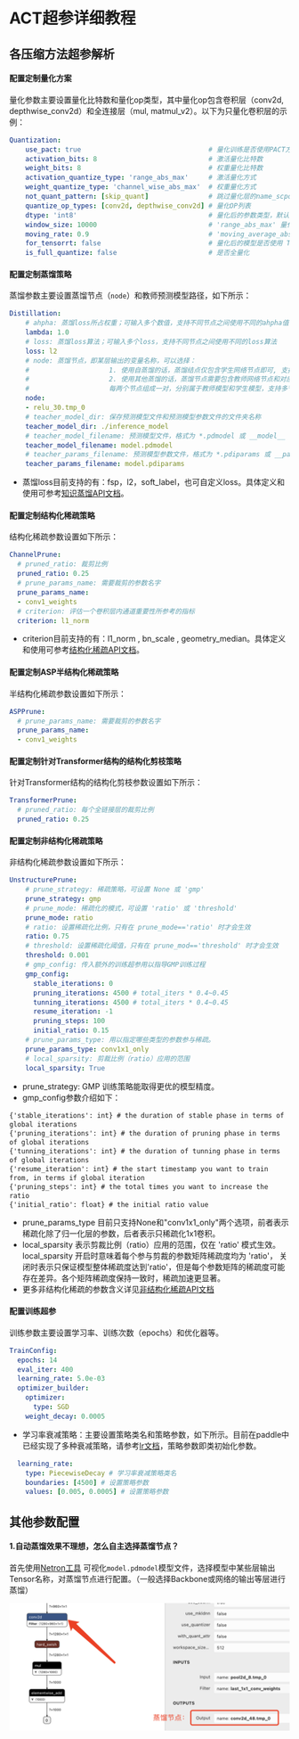 
# ACT超参详细教程

## 各压缩方法超参解析

#### 配置定制量化方案

量化参数主要设置量化比特数和量化op类型，其中量化op包含卷积层（conv2d, depthwise_conv2d）和全连接层（mul, matmul_v2）。以下为只量化卷积层的示例：
```yaml
Quantization:
    use_pact: true                                # 量化训练是否使用PACT方法
    activation_bits: 8                            # 激活量化比特数
    weight_bits: 8                                # 权重量化比特数
    activation_quantize_type: 'range_abs_max'     # 激活量化方式
    weight_quantize_type: 'channel_wise_abs_max'  # 权重量化方式
    not_quant_pattern: [skip_quant]               # 跳过量化层的name_scpoe命名(保持默认即可)
    quantize_op_types: [conv2d, depthwise_conv2d] # 量化OP列表
    dtype: 'int8'                                 # 量化后的参数类型，默认 int8 , 目前仅支持 int8
    window_size: 10000                            # 'range_abs_max' 量化方式的 window size ，默认10000。
    moving_rate: 0.9                              # 'moving_average_abs_max' 量化方式的衰减系数，默认 0.9。
    for_tensorrt: false                           # 量化后的模型是否使用 TensorRT 进行预测。如果是的话，量化op类型为： TENSORRT_OP_TYPES 。默认值为False.
    is_full_quantize: false                       # 是否全量化
```

#### 配置定制蒸馏策略

蒸馏参数主要设置蒸馏节点（`node`）和教师预测模型路径，如下所示：
```yaml
Distillation:
    # ahpha: 蒸馏loss所占权重；可输入多个数值，支持不同节点之间使用不同的ahpha值
    lambda: 1.0
    # loss: 蒸馏loss算法；可输入多个loss，支持不同节点之间使用不同的loss算法
    loss: l2
    # node: 蒸馏节点，即某层输出的变量名称，可以选择：
    #                    1. 使用自蒸馏的话，蒸馏结点仅包含学生网络节点即可, 支持多节点蒸馏;
    #                    2. 使用其他蒸馏的话，蒸馏节点需要包含教师网络节点和对应的学生网络节点,
    #                    每两个节点组成一对，分别属于教师模型和学生模型，支持多节点蒸馏。
    node:
    - relu_30.tmp_0
    # teacher_model_dir: 保存预测模型文件和预测模型参数文件的文件夹名称
    teacher_model_dir: ./inference_model
    # teacher_model_filename: 预测模型文件，格式为 *.pdmodel 或 __model__
    teacher_model_filename: model.pdmodel
    # teacher_params_filename: 预测模型参数文件，格式为 *.pdiparams 或 __params__
    teacher_params_filename: model.pdiparams
```

- 蒸馏loss目前支持的有：fsp，l2，soft_label，也可自定义loss。具体定义和使用可参考[知识蒸馏API文档](https://paddleslim.readthedocs.io/zh_CN/latest/api_cn/static/dist/single_distiller_api.html)。


#### 配置定制结构化稀疏策略

结构化稀疏参数设置如下所示：
```yaml
ChannelPrune:
  # pruned_ratio: 裁剪比例
  pruned_ratio: 0.25
  # prune_params_name: 需要裁剪的参数名字
  prune_params_name:
  - conv1_weights
  # criterion: 评估一个卷积层内通道重要性所参考的指标
  criterion: l1_norm
```
- criterion目前支持的有：l1_norm , bn_scale , geometry_median。具体定义和使用可参考[结构化稀疏API文档](https://paddleslim.readthedocs.io/zh_CN/latest/api_cn/static/prune/prune_api.html)。

#### 配置定制ASP半结构化稀疏策略

半结构化稀疏参数设置如下所示：
```yaml
ASPPrune:
  # prune_params_name: 需要裁剪的参数名字
  prune_params_name:
  - conv1_weights
```

#### 配置定制针对Transformer结构的结构化剪枝策略

针对Transformer结构的结构化剪枝参数设置如下所示：
```yaml
TransformerPrune:
  # pruned_ratio: 每个全链接层的裁剪比例
  pruned_ratio: 0.25
```

#### 配置定制非结构化稀疏策略

非结构化稀疏参数设置如下所示：
```yaml
UnstructurePrune:
    # prune_strategy: 稀疏策略，可设置 None 或 'gmp'
    prune_strategy: gmp
    # prune_mode: 稀疏化的模式，可设置 'ratio' 或 'threshold'
    prune_mode: ratio
    # ratio: 设置稀疏化比例，只有在 prune_mode=='ratio' 时才会生效
    ratio: 0.75
    # threshold: 设置稀疏化阈值，只有在 prune_mod=='threshold' 时才会生效
    threshold: 0.001
    # gmp_config: 传入额外的训练超参用以指导GMP训练过程
    gmp_config:
      stable_iterations: 0
      pruning_iterations: 4500 # total_iters * 0.4~0.45
      tunning_iterations: 4500 # total_iters * 0.4~0.45
      resume_iteration: -1
      pruning_steps: 100
      initial_ratio: 0.15
    # prune_params_type: 用以指定哪些类型的参数参与稀疏。
    prune_params_type: conv1x1_only
    # local_sparsity: 剪裁比例（ratio）应用的范围
    local_sparsity: True
```
- prune_strategy: GMP 训练策略能取得更优的模型精度。
- gmp_config参数介绍如下：
```
{'stable_iterations': int} # the duration of stable phase in terms of global iterations
{'pruning_iterations': int} # the duration of pruning phase in terms of global iterations
{'tunning_iterations': int} # the duration of tunning phase in terms of global iterations
{'resume_iteration': int} # the start timestamp you want to train from, in terms if global iteration
{'pruning_steps': int} # the total times you want to increase the ratio
{'initial_ratio': float} # the initial ratio value
```
- prune_params_type 目前只支持None和"conv1x1_only"两个选项，前者表示稀疏化除了归一化层的参数，后者表示只稀疏化1x1卷积。
- local_sparsity 表示剪裁比例（ratio）应用的范围，仅在 'ratio' 模式生效。local_sparsity 开启时意味着每个参与剪裁的参数矩阵稀疏度均为 'ratio'， 关闭时表示只保证模型整体稀疏度达到'ratio'，但是每个参数矩阵的稀疏度可能存在差异。各个矩阵稀疏度保持一致时，稀疏加速更显著。
- 更多非结构化稀疏的参数含义详见[非结构化稀疏API文档](https://github.com/PaddlePaddle/PaddleSlim/blob/develop/docs/zh_cn/api_cn/dygraph/pruners/unstructured_pruner.rst)

#### 配置训练超参

训练参数主要设置学习率、训练次数（epochs）和优化器等。
```yaml
TrainConfig:
  epochs: 14
  eval_iter: 400
  learning_rate: 5.0e-03
  optimizer_builder:
    optimizer:
      type: SGD
    weight_decay: 0.0005

```
- 学习率衰减策略：主要设置策略类名和策略参数，如下所示。目前在paddle中已经实现了多种衰减策略，请参考[lr文档](https://www.paddlepaddle.org.cn/documentation/docs/zh/2.2/api/paddle/optimizer/lr/LRScheduler_cn.html)，策略参数即类初始化参数。
```yaml
  learning_rate:
    type: PiecewiseDecay # 学习率衰减策略类名
    boundaries: [4500] # 设置策略参数
    values: [0.005, 0.0005] # 设置策略参数
```
## 其他参数配置

#### 1.自动蒸馏效果不理想，怎么自主选择蒸馏节点？

首先使用[Netron工具](https://netron.app/) 可视化`model.pdmodel`模型文件，选择模型中某些层输出Tensor名称，对蒸馏节点进行配置。（一般选择Backbone或网络的输出等层进行蒸馏）

<div align="center">
    <img src="../../docs/images/dis_node.png" width="600">
</div>
